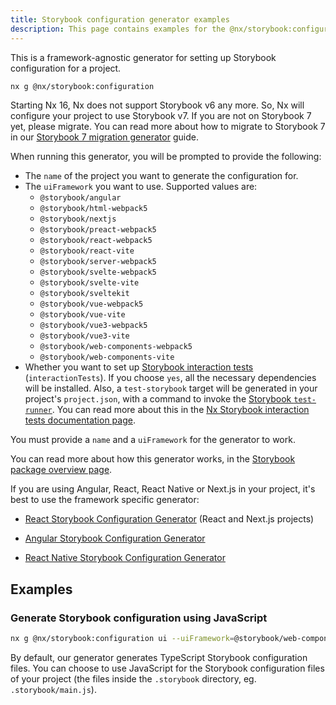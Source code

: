 ```yaml
---
title: Storybook configuration generator examples
description: This page contains examples for the @nx/storybook:configuration generator.
---
```


This is a framework-agnostic generator for setting up Storybook configuration for a project.

```bash
nx g @nx/storybook:configuration
```

Starting Nx 16, Nx does not support Storybook v6 any more. So, Nx will configure your project to use Storybook v7. If you are not on Storybook 7 yet, please migrate. You can read more about how to migrate to Storybook 7 in our [Storybook 7 migration generator](/packages/storybook/generators/migrate-7) guide.

When running this generator, you will be prompted to provide the following:

- The `name` of the project you want to generate the configuration for.
- The `uiFramework` you want to use. Supported values are:
  - `@storybook/angular`
  - `@storybook/html-webpack5`
  - `@storybook/nextjs`
  - `@storybook/preact-webpack5`
  - `@storybook/react-webpack5`
  - `@storybook/react-vite`
  - `@storybook/server-webpack5`
  - `@storybook/svelte-webpack5`
  - `@storybook/svelte-vite`
  - `@storybook/sveltekit`
  - `@storybook/vue-webpack5`
  - `@storybook/vue-vite`
  - `@storybook/vue3-webpack5`
  - `@storybook/vue3-vite`
  - `@storybook/web-components-webpack5`
  - `@storybook/web-components-vite`
- Whether you want to set up [Storybook interaction tests](https://storybook.js.org/docs/angular/writing-tests/interaction-testing) (`interactionTests`). If you choose `yes`, all the necessary dependencies will be installed. Also, a `test-storybook` target will be generated in your project's `project.json`, with a command to invoke the [Storybook `test-runner`](https://storybook.js.org/docs/angular/writing-tests/test-runner). You can read more about this in the [Nx Storybook interaction tests documentation page](/packages/storybook/documents/interaction-tests).

You must provide a `name` and a `uiFramework` for the generator to work.

You can read more about how this generator works, in the [Storybook package overview page](/packages/storybook#generating-storybook-configuration).

If you are using Angular, React, React Native or Next.js in your project, it's best to use the framework specific generator:

- [React Storybook Configuration Generator](/packages/react/generators/storybook-configuration) (React and Next.js projects)

- [Angular Storybook Configuration Generator](/packages/angular/generators/storybook-configuration)

- [React Native Storybook Configuration Generator](/packages/react-native/generators/storybook-configuration)

## Examples

### Generate Storybook configuration using JavaScript

```bash
nx g @nx/storybook:configuration ui --uiFramework=@storybook/web-components-vite --tsConfiguration=false
```

By default, our generator generates TypeScript Storybook configuration files. You can choose to use JavaScript for the Storybook configuration files of your project (the files inside the `.storybook` directory, eg. `.storybook/main.js`).
